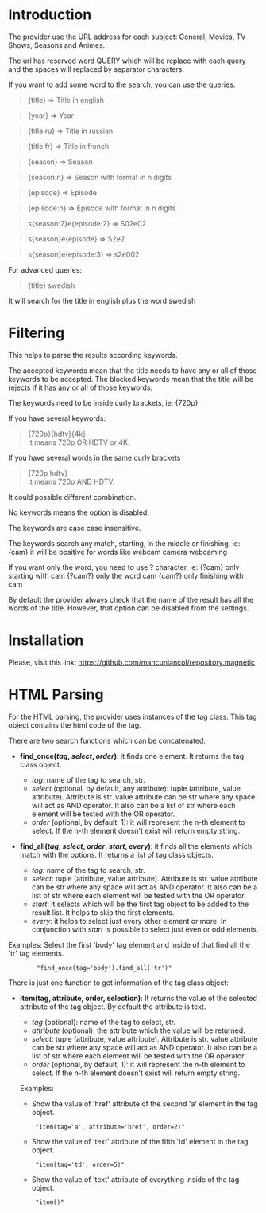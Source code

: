 Introduction
===================
The provider use the URL address for each subject:  General, Movies, TV Shows, Seasons and Animes.

The url has reserved word QUERY which will be replace with each query and the spaces will replaced by separator characters.

If you want to add some word to the search, you can use the queries. 

>{title}  => Title in english

>{year}	 => Year

>{title:ru}  => Title in russian

>{title:fr}  => Title in french

>{season}  => Season

>{season:n}  => Season with format in n digits

>{episode}  => Episode

>{episode:n}  => Episode with format in n digits

>s{season:2}e{episode:2}  =>  S02e02

>s{season}e{episode}  =>  S2e2

>s{season}e{episode:3}  => s2e002


For advanced queries:

>{title} swedish

It will search for the title in english plus the word swedish

Filtering
===================
This helps to parse the results according keywords.

The accepted keywords mean that the title needs to have any or all of those keywords to be accepted.
The blocked keywords mean that the title will be rejects if it has any or all of those keywords.

The keywords need to be inside curly brackets, ie:  {720p}

If you have several keywords:
> {720p}{hdtv}{4k}  
It means 720p OR HDTV or 4K.

If you have several words in the same curly brackets
> {720p hdtv}  
It means 720p AND HDTV.

It could possible different combination.

No keywords means the option is disabled.

The keywords are case case insensitive.

The keywords search any match, starting, in the middle or finishing, ie:  {cam}
it will be positive for words like webcam camera webcaming

If you want only the word, you need to use ? character, ie: 
{?cam} only starting with cam
{?cam?} only the word cam
{cam?} only finishing with cam

By default the provider always check that the name of the result has all the words of the title.  However, that option can be disabled from the settings.

Installation
============
Please, visit this link: https://github.com/mancuniancol/repository.magnetic


HTML Parsing
=============
For the HTML parsing, the provider uses instances of the tag class.  This tag object contains the html code of the tag.

There are two search functions which can be concatenated:

* **find_once(_tag_, _select_, _order_)**: it finds one element. It returns the tag class object.
    - _tag_: name of the tag to search, str.
    - _select_ (optional, by default, any attribute): tuple (attribute, value attribute).  Attribute is str. value attribute can be str where any space will act as AND operator.  It also can be a list of str where each element will be tested with the OR operator.
    - _order_ (optional, by default, 1): it will represent the n-th element to select.  If the n-th element doesn't exist will return empty string.

* **find_all(_tag_, _select_, _order_, _start_, _every_)**: it finds all the elements which match with the options.  It returns a list of tag class objects.
    - _tag_: name of the tag to search, str.
    - _select_: tuple (attribute, value attribute).  Attribute is str. value attribute can be str where any space will act as AND operator.  It also can be a list of str where each element will be tested with the OR operator.
    - _start_: it selects which will be the first tag object to be added to the result list.  It helps to skip the first elements.
    - _every_: it helps to select just every other element or more.  In conjunction with _start_ is possible to select just even or odd elements.

Examples:
    Select the first 'body' tag element and inside of that find all the 'tr' tag elements.
    
            "find_once(tag='body').find_all('tr')"

There is just one function to get information of the tag class object:
* **item(tag, attribute, order, selection)**: It returns the value of the selected attribute of the tag object.  By default the attribute is text.
    - _tag_ (optional): name of the tag to select, str.
    - _attribute_ (optional): the attribute which the value will be returned.
    - _select_: tuple (attribute, value attribute).  Attribute is str. value attribute can be str where any space will act as AND operator.  It also can be a list of str where each element will be tested with the OR operator.
    - _order_ (optional, by default, 1): it will represent the n-th element to select.  If the n-th element doesn't exist will return empty string.
    
    Examples:
     - Show the value of 'href' attribute of the second 'a' element in the tag object.
    
            "item(tag='a', attribute='href', order=2)"
     
     - Show the value of 'text' attribute of the fifth 'td' element in the tag object.

            "item(tag='td', order=5)"
     
     - Show the value of 'text' attribute of everything inside of the tag object.
            
            "item()"